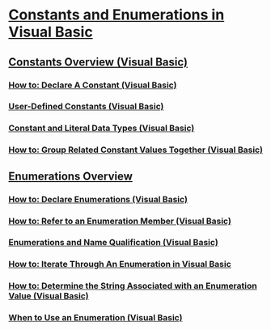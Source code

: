 # [Constants and Enumerations in Visual Basic](index.md)
## [Constants Overview (Visual Basic)](constants-overview.md)
### [How to: Declare A Constant (Visual Basic)](how-to-declare-a-constant.md)
### [User-Defined Constants (Visual Basic)](user-defined-constants.md)
### [Constant and Literal Data Types (Visual Basic)](constant-and-literal-data-types.md)
### [How to: Group Related Constant Values Together (Visual Basic)](how-to-group-related-constant-values-together.md)
## [Enumerations Overview](TocOutOfQuery)
### [How to: Declare Enumerations (Visual Basic)](how-to-declare-enumerations.md)
### [How to: Refer to an Enumeration Member (Visual Basic)](how-to-refer-to-an-enumeration-member.md)
### [Enumerations and Name Qualification (Visual Basic)](enumerations-and-name-qualification.md)
### [How to: Iterate Through An Enumeration in Visual Basic](TocOutOfQuery)
### [How to: Determine the String Associated with an Enumeration Value (Visual Basic)](how-to-determine-the-string-associated-with-an-enumeration-value.md)
### [When to Use an Enumeration (Visual Basic)](when-to-use-an-enumeration.md)
